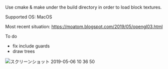 Use cmake & make under the build directory in order to load block textures.

Supported OS: MacOS

Most recent situation: https://moatom.blogspot.com/2019/05/opengl03.html

To do
- fix include guards
- draw trees

![スクリーンショット 2019-05-06 10 36 50](https://user-images.githubusercontent.com/37573952/57203424-ec5c1980-6fea-11e9-9124-db181e450479.png)
